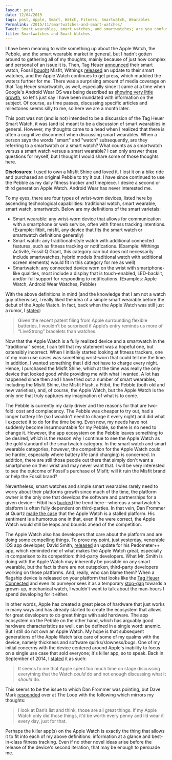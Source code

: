 ```yaml
---
layout: post
date: 12/04/2015
tags: post, Apple, Smart, Watch, Fitness, Smartwatch, Wearables
Permalink: /2015/11/smartwatches-and-smart-watches/
Tweet: Smart wearables, smart watches, and smartwatches; are you confused? I try to sift and winnow.
title: Smartwatches and Smart Watches
---
```


I have been meaning to write something up about the Apple Watch, the Pebble, and the smart wearable market in general, but I hadn't gotten around to gathering all of my thoughts, mainly because of just how complex and personal of an issue it is. Then, Tag Heuer [announced][1] their smart watch, Fossil [bought][2] Misfit, Withings [released][3] an update to their smart watches, and the Apple Watch continues to get press, which muddied the waters further for me. There was a surprising amount of media coverage on that Tag Heuer smartwatch, as well, especially since it came at a time when Google's Android Wear OS was being described as [showing very little growth][4], so let's just say I have been inundated with information on the subject. Of course, as time passes, discussing specific articles and milestones seems silly to me, so here we are a month later.

This post was not (and is not) intended to be a discussion of the Tag Heuer Smart Watch, it was (and is) meant to be a discussion of smart wearables in general. However, my thoughts came to a head when I realized that there is often a cognitive disconnect when discussing smart wearables. When a person says the words "smart" and "watch" subsequently, are they referring to a smartwatch or a smart watch? What counts as a smartwatch versus a smart watch versus a smart wearable? I can only answer these questions for myself, but I thought I would share some of those thoughts here.

**Disclosures**: I used to own a Misfit Shine and loved it. I lost it on a bike ride and purchased an original Pebble to try it out. I have since continued to use the Pebble as my daily fitness tracker and timepiece. I desire a second or third generation Apple Watch. Android Wear has never interested me.

To my eyes, there are four types of wrist-worn devices, listed here by ascending technological capabilities: traditional watch, smart wearable, smart watch, smartwatch. Below are my definitions of the smart varietals:

+ Smart wearable: any wrist-worn device that allows for communication with a smartphone or web service, often with fitness tracking intentions. (Example: fitbit, misfit, any device that fits the smart watch or smartwatch definitions generally)
+ Smart watch: any traditional-style watch with additional connected features, such as fitness tracking or notifications. (Example: Withings Activité, Fossil Q Grant, this category can but does not necessarily include smartwatches, hybrid models (traditional watch with additional screen elements) would fit in this category for me as well)
+ Smartwatch: any connected device worn on the wrist with smartphone-like qualities, most include a display that is touch-enabled, LED-backlit, and/or full support for responding to notifications. (Examples: Apple Watch, Android Wear Watches, Pebble)

With the above definitions in mind (and the knowledge that I am not a watch guy otherwise), I really liked the idea of a simple smart wearable before the debut of the Apple Watch. In fact, back when the Apple Watch was still just a rumor, I [stated][5]:

> Given the recent patent filing from Apple surrounding flexible batteries, I wouldn’t be surprised if Apple’s entry reminds us more of “LiveStrong” bracelets than watches.

Now that the Apple Watch is a fully realized device and a smartwatch in the "traditional" sense, I can tell that my statement was a hopeful one, but ostensibly incorrect. When I initially started looking at fitness trackers, one of my main use cases was something wrist-worn that could tell me the time. In addition, I wanted something that I did *not* have to charge every night. Hence, I purchased the Misfit Shine, which at the time was really the only device that looked good while providing me with what I wanted. A lot has happened since then and I have tried out a number of smart wearables, including the Misfit Shine, the Misfit Flash, a Fitbit, the Pebble (both old and new varieties), and, of course, the Apple Watch, but the Apple Watch is the only one that truly captures my imagination of what is to come.

The Pebble is currently my daily driver and the reasons for that are two-fold: cost and complacency. The Pebble was cheaper to try out, had a longer battery life (so I wouldn't need to charge it every night) and did what I expected it to do for the time being. Even now, my needs have not suddenly become insurmountable for my Pebble, so there is no need to change it. However, the app ecosystem on the Pebble leaves something to be desired, which is the reason why I continue to see the Apple Watch as the gold standard of the smartwatch category. In the smart watch and smart wearable categories, however, the competition for the Apple Watch could be harder, especially where battery life (and charging) is concerned. In addition, there are still those people out there that simply don't want a smartphone on their wrist and may never want that. I will be very interested to see the outcome of Fossil's purchase of Misfit; will it ruin the Misfit brand or help the Fossil brand?

Nevertheless, smart watches and simple smart wearables rarely need to worry about their platforms growth since much of the time, the platform owner is the only one that develops the software and partnerships for a given device—Fitbit has [bucked][6] the trend here—whereas a smartwatch's platform is often fully dependent on third-parties. In that vein, Dan Frommer at Quartz [made the case][7] that the Apple Watch is a stalled platform. His sentiment is a humorous one in that, even if he were correct, the Apple Watch would still be leaps and bounds ahead of the competition.

The Apple Watch also has developers that care about the platform and are doing some compelling things. To prove my point, just yesterday, venerable iOS app developer, David Smith, [released][8] an update for his Pedometer++ app, which reminded me of what makes the Apple Watch great, especially in comparison to its competition: third-party developers. What Mr. Smith is doing with the Apple Watch may inherently be possible on any smart wearable, but the fact is there are not outspoken, third-party developers working on those platforms. And, really, who can blame them? When a flagship device is released on your platform that looks like the [Tag Heuer Connected][9] and even its purveyor sees it as a temporary [stop-gap][10] towards a grown-up, mechanical watch, I wouldn't want to talk about the man-hours I spend developing for it either.

In other words, Apple has created a great piece of hardware that just works in many ways and has already started to create the ecosystem that allows for great developers to do great things with said hardware. The app ecosystem on the Pebble on the other hand, which has arguably good hardware characteristics as well, can be defined in a single word: anemic. But I still do not own an Apple Watch. My hope is that subsequent generations of the Apple Watch take care of some of my qualms with the device, namely thickness and software quirks/slowness/bugs. One of my initial concerns with the device centered around Apple's inability to focus on a single use case that sold everyone; it's killer app, so to speak. Back in September of 2014, I [stated][11] it as such:

> It seems to me that Apple spent too much time on stage discussing everything that the Watch *could* do and not enough discussing what it *should* do.

This seems to be the issue to which Dan Frommer was pointing, but Dave Mark [responded][12] over at The Loop with the following which mirrors my thoughts:

> I look at Dan’s list and think, those are all great things. If my Apple Watch only did those things, it’d be worth every penny and I’d wear it every day, just for that.

Perhaps the killer app(s) on the Apple Watch is exactly the thing that allows it to fit into each of my above definitions: information at a glance and best-in-class fitness tracking. Even if no other novel ideas arise before the release of the device's second iteration, that may be enough to persuade me.

[1]:	http://www.bloomberg.com/news/articles/2015-11-09/tag-heuer-connected-watch-from-google-and-intel-specs
[2]:	http://techcrunch.com/2015/11/12/fossil-group-buys-health-tracking-wearable-startup-misfit-for-260m/
[3]:	http://www.withings.com/us/en/store/details/activite-steel
[4]:	https://theoverspill.wordpress.com/2015/11/06/android-wear-sales-under-two-million/
[5]:	http://engineeredeloquence.com/2014/03/the-possibly-forthcoming-apple-wearable-device
[6]:	https://dev.fitbit.com "Fitbit Developer APIs"
[7]:	http://qz.com/557652/half-a-year-later-the-apple-watch-feels-like-a-stalled-platform/
[8]:	http://david-smith.org/blog/2015/12/03/pedometer-plus-plus-2-dot-3-embracing-the-apple-watch
[9]:	https://twitter.com/abdophoto/status/663855436966199297
[10]:	http://daringfireball.net/linked/2015/11/09/tag-heuer-connected-watch
[11]:	http://engineeredeloquence.com/2014/09/the-why-of-the-watch
[12]:	http://www.loopinsight.com/2015/12/03/dan-frommer-half-a-year-later-the-apple-watch-feels-like-a-stalled-platform/